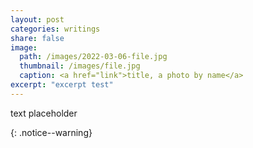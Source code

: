 ```yaml
---
layout: post
categories: writings
share: false
image:
  path: /images/2022-03-06-file.jpg
  thumbnail: /images/file.jpg
  caption: <a href="link">title, a photo by name</a>
excerpt: "excerpt test"
---
```

text placeholder

{: .notice--warning}

